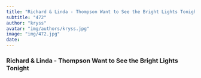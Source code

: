 ```yaml
---
title: "Richard & Linda - Thompson Want to See the Bright Lights Tonight"
subtitle: "472"
author: "kryss"
avatar: "img/authors/kryss.jpg"
image: "img/472.jpg"
date:
---
```


### Richard & Linda - Thompson Want to See the Bright Lights Tonight
